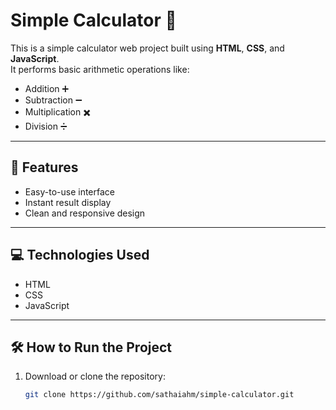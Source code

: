 # Simple Calculator 🔢

This is a simple calculator web project built using **HTML**, **CSS**, and **JavaScript**.  
It performs basic arithmetic operations like:

- Addition ➕  
- Subtraction ➖  
- Multiplication ✖️  
- Division ➗  

---

## 🚀 Features

- Easy-to-use interface
- Instant result display
- Clean and responsive design

---

## 💻 Technologies Used

- HTML
- CSS
- JavaScript

---

## 🛠️ How to Run the Project

1. Download or clone the repository:
   ```bash
   git clone https://github.com/sathaiahm/simple-calculator.git
